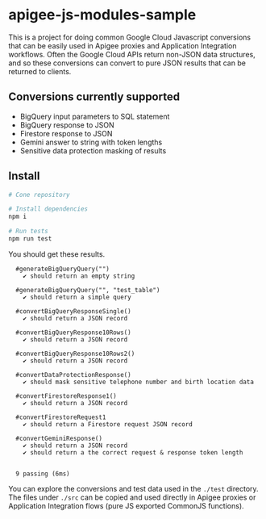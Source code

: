# apigee-js-modules-sample
This is a project for doing common Google Cloud Javascript conversions that can be easily used in Apigee proxies and Application Integration workflows. Often the Google Cloud APIs return non-JSON data structures, and so these conversions can convert to pure JSON results that can be returned to clients.

## Conversions currently supported
- BigQuery input parameters to SQL statement
- BigQuery response to JSON
- Firestore response to JSON
- Gemini answer to string with token lengths
- Sensitive data protection masking of results

## Install

```bash
# Cone repository

# Install dependencies
npm i

# Run tests
npm run test
```

You should get these results.

```
  #generateBigQueryQuery("")
    ✔ should return an empty string

  #generateBigQueryQuery("", "test_table")
    ✔ should return a simple query

  #convertBigQueryResponseSingle()
    ✔ should return a JSON record

  #convertBigQueryResponse10Rows()
    ✔ should return a JSON record

  #convertBigQueryResponse10Rows2()
    ✔ should return a JSON record

  #convertDataProtectionResponse()
    ✔ should mask sensitive telephone number and birth location data

  #convertFirestoreResponse1()
    ✔ should return a JSON record

  #convertFirestoreRequest1
    ✔ should return a Firestore request JSON record

  #convertGeminiResponse()
    ✔ should return a JSON record
    ✔ should return a the correct request & response token length


  9 passing (6ms)
```

You can explore the conversions and test data used in the `./test` directory. The files under `./src` can be copied and used directly in Apigee proxies or Application Integration flows (pure JS exported CommonJS functions).
